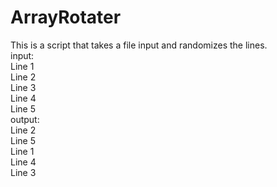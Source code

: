 # ArrayRotater

This is a script that takes a file input and randomizes the lines.\
	input:\
	 Line 1\
	 Line 2\
	 Line 3\
	 Line 4\
	 Line 5\
	output:\
	 Line 2\
	 Line 5\
	 Line 1\
	 Line 4\
	 Line 3
